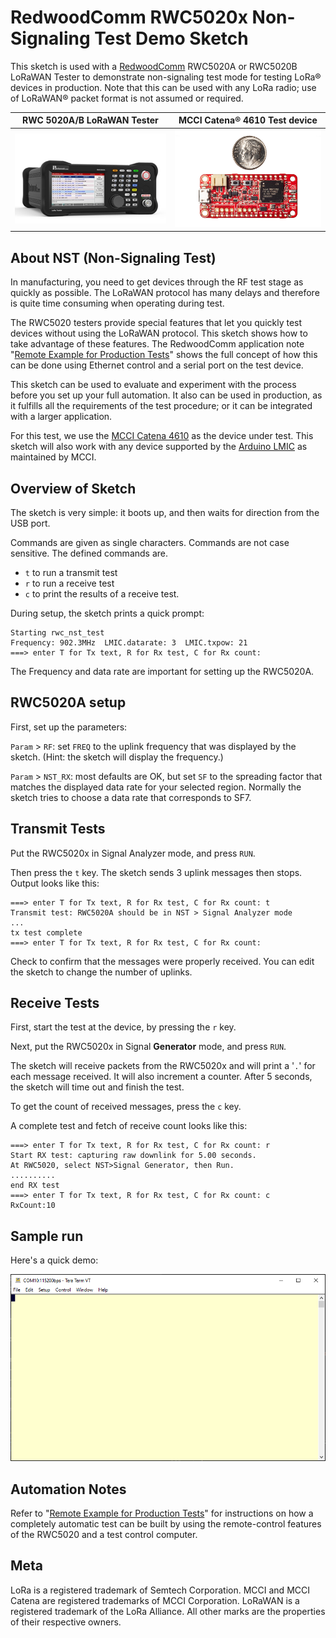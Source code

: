 # RedwoodComm RWC5020x Non-Signaling Test Demo Sketch

This sketch is used with a [RedwoodComm](http://redwoodcomm.com/product/01.php?cate_1=32) RWC5020A or RWC5020B LoRaWAN Tester to demonstrate non-signaling test mode for testing LoRa&reg; devices in production. Note that this can be used with any LoRa radio; use of LoRaWAN&reg; packet format is not assumed or required.

| RWC 5020A/B LoRaWAN Tester | MCCI Catena&reg; 4610 Test device
|-----------|------
| [![Picture of RWC5020A](./assets/RWC5020A.png)](http://redwoodcomm.com/product/01.php?cate_1=32 "Link to RWC5020B product home page") | [![Picture of Catena 4610](./assets/Catena4610.jpg)](https://mcci.io/catena4610 "Link to MCCI Catena 4610 product page")

## About NST (Non-Signaling Test)

In manufacturing, you need to get devices through the RF test stage as quickly as possible. The LoRaWAN protocol has many delays and therefore is quite time consuming when operating during test.

The RWC5020 testers provide special features that let you quickly test devices without using the LoRaWAN protocol. This sketch shows how to take advantage of these features. The RedwoodComm application note "[Remote Example for Production Tests](http://redwoodcomm.com/lib/download.php?file_name=Remote_Example_for_Production_Tests_v1.2.pdf&save_file=a_201908130454350.pdf&meta=free)" shows the full concept of how this can be done using Ethernet control and a serial port on the test device.

This sketch can be used to evaluate and experiment with the process before you set up your full automation. It also can be used in production, as it fulfills all the requirements of the test procedure; or it can be integrated with a larger application.

For this test, we use the [MCCI Catena 4610](https://mcci.io/catena4610) as the device under test. This sketch will also work with any device supported by the [Arduino LMIC](https://github.com/mcci-catena/Arduino-LMIC/) as maintained by MCCI.

## Overview of Sketch

The sketch is very simple: it boots up, and then waits for direction from the USB port.

Commands are given as single characters. Commands are not case sensitive. The defined commands are.

- `t` to run a transmit test
- `r` to run a receive test
- `c` to print the results of a receive test.

During setup, the sketch prints a quick prompt:

```console
Starting rwc_nst_test
Frequency: 902.3MHz  LMIC.datarate: 3  LMIC.txpow: 21
===> enter T for Tx text, R for Rx test, C for Rx count:
```

The Frequency and data rate are important for setting up the RWC5020A.

## RWC5020A setup

First, set up the parameters:

`Param` > `RF`: set `FREQ` to the uplink frequency that was displayed by the sketch. (Hint: the sketch will display the frequency.)

`Param` > `NST_RX`: most defaults are OK, but set `SF` to the spreading factor that matches the displayed data rate for your selected region.  Normally the sketch tries to choose a data rate that corresponds to SF7.

## Transmit Tests

Put the RWC5020x in Signal Analyzer mode, and press `RUN`.

Then press the `t` key. The sketch sends 3 uplink messages then stops.  Output looks like this:

```console
===> enter T for Tx text, R for Rx test, C for Rx count: t
Transmit test: RWC5020A should be in NST > Signal Analyzer mode
...
tx test complete
===> enter T for Tx text, R for Rx test, C for Rx count:
```

Check to confirm that the messages were properly received. You can edit the sketch to change the number of uplinks.

## Receive Tests

First, start the test at the device, by pressing the `r` key.

Next, put the RWC5020x in Signal **Generator** mode, and press `RUN`.

The sketch will receive packets from the RWC5020x and will print a '`.`' for each message received. It will also increment a counter. After 5 seconds, the sketch will time out and finish the test.

To get the count of received messages, press the `c` key.

A complete test and fetch of receive count looks like this:

```console
===> enter T for Tx text, R for Rx test, C for Rx count: r
Start RX test: capturing raw downlink for 5.00 seconds.
At RWC5020, select NST>Signal Generator, then Run.
..........
end RX test
===> enter T for Tx text, R for Rx test, C for Rx count: c
RxCount:10
```

## Sample run

Here's a quick demo:

![GIF of a test run](assets/rwc_nst_test_terminal.gif)

## Automation Notes

Refer to "[Remote Example for Production Tests](http://redwoodcomm.com/lib/download.php?file_name=Remote_Example_for_Production_Tests_v1.2.pdf&save_file=a_201908130454350.pdf&meta=free)" for instructions on how a completely automatic test can be built by using the remote-control features of the RWC5020 and a test control computer.

## Meta

LoRa is a registered trademark of Semtech Corporation. MCCI and MCCI Catena are registered trademarks of MCCI Corporation. LoRaWAN is a registered trademark of the LoRa Alliance. All other marks are the properties of their respective owners.
